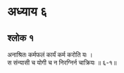 # अध्याय ६

## श्लोक १

अनाश्रितः कर्मफलं कार्यं कर्म करोति यः ।<br>स संन्यासी च योगी च न निरग्निर्न चाक्रियः ॥ ६-१॥<br><br>

